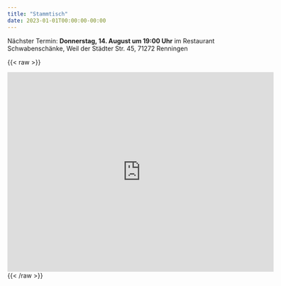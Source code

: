 ```yaml
---
title: "Stammtisch"
date: 2023-01-01T00:00:00-00:00
---
```


Nächster Termin: **Donnerstag, 14. August um 19:00 Uhr** im Restaurant Schwabenschänke, Weil der Städter Str. 45, 71272 Renningen

{{< raw >}}
<iframe src="https://www.google.com/maps/embed?pb=!1m18!1m12!1m3!1d2630.053031373166!2d8.92827887716122!3d48.76178357131927!2m3!1f0!2f0!3f0!3m2!1i1024!2i768!4f13.1!3m3!1m2!1s0x4797619bcabf27cd%3A0x2c7b665e515e268!2sRestaurant%20Schwaben%20Sch%C3%A4nke%20da%20Angelo!5e0!3m2!1sde!2sde!4v1753634707503!5m2!1sde!2sde" width="600" height="450" style="border:0;" allowfullscreen="" loading="lazy" referrerpolicy="no-referrer-when-downgrade"></iframe>
{{< /raw >}}
